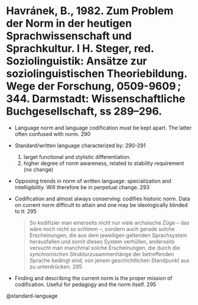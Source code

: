 # Havránek, B., 1982. Zum Problem der Norm in der heutigen Sprachwissenschaft und Sprachkultur.  I H. Steger, red. Soziolinguistik: Ansätze zur soziolinguistischen Theoriebildung. Wege der Forschung, 0509-9609 ; 344. Darmstadt: Wissenschaftliche Buchgesellschaft, ss 289–296.

- Language norm and language codification must be kept apart. The latter often confused with norm. 290

- Standard/written language characterized by: 290-291
	1.	larget functional and stylistic differentiation.
	2.	higher degree of norm awareness, related to stability requirement (no change)

- Opposing trends in norm of written language: specialization and intelligibility. Will therefore be in perpetual change. 293

- Codification and almost always conserving: codifies historic norm. Data on current norm difficult to attain and one may be ideologically blinded to it: 295

    > So kodifizier man einerseits nicht nur viele archaische Züge – das wäre noch nicht so schlimm –, sondern auch gerade solche Erscheinungen, die aus dem jeweiligen geltenden Sprachsystem herausfallen und somit dieses System verhüllen, anderseits versucht man manchmal solche Erscheinungen, die durch die *synchronischen* Strukturzusammenhänge der betreffenden Sprache bedingt sind, von jenem geschichtlichen Standpunkt aus zu unterdrücken. 295

- Finding and describing the current norm is the proper mission of codification. Useful for pedagogy and the norm itself. 295

@standard-language
